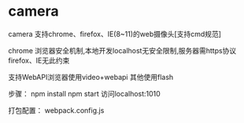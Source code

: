 # camera
camera
支持chrome、firefox、IE(8~11)的web摄像头[支持cmd规范]

chrome 浏览器安全机制,本地开发localhost无安全限制,服务器需https协议
firefox、IE无此约束

支持WebAPI浏览器使用video+webapi
其他使用flash

步骤：
npm install
npm start 
访问localhost:1010

打包配置：
webpack.config.js